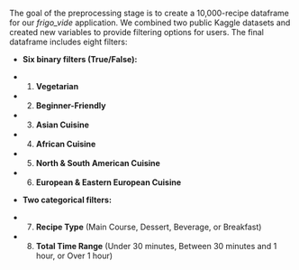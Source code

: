 The goal of the preprocessing stage is to create a 10,000-recipe dataframe for our *frigo_vide* application. We combined two public Kaggle datasets and created new variables to provide filtering options for users. The final dataframe includes eight filters:

*  **Six binary filters (True/False):**

* 1. **Vegetarian**
* 2. **Beginner-Friendly**
* 3.  **Asian Cuisine**
* 4.  **African Cuisine**
* 5.  **North & South American Cuisine**
* 6.  **European & Eastern European Cuisine**

*  **Two categorical filters:**
  
* 7.  **Recipe Type** (Main Course, Dessert, Beverage, or Breakfast)
* 8.  **Total Time Range** (Under 30 minutes, Between 30 minutes and 1 hour, or Over 1 hour)

